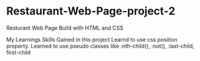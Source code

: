 # Restaurant-Web-Page-project-2
Resturant Web Page Build with HTML and CSS


My Learnings
Skills Gained in this project
Learnd to use css position property.
Learned to use pseudo classes like :nth-child(), :not(), :last-child, first-child
